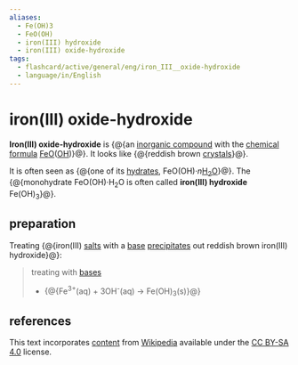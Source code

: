 ```yaml
---
aliases:
  - Fe(OH)3
  - FeO(OH)
  - iron(III) hydroxide
  - iron(III) oxide-hydroxide
tags:
  - flashcard/active/general/eng/iron_III__oxide-hydroxide
  - language/in/English
---
```


# iron(III) oxide-hydroxide

__Iron(III) oxide-hydroxide__ is {@{an [inorganic compound](inorganic%20compound.md) with the [chemical formula](chemical%20formula.md) [Fe](iron.md)[O](oxygen.md)([OH](hydroxide.md))}@}. It looks like {@{reddish brown [crystals](crystal.md)}@}. <!--SR:!2028-01-16,1359,350!2029-10-05,1537,270-->

It is often seen as {@{one of its [hydrates](hydrate.md), FeO(OH)·_n_[H<sub>2</sub>O](water.md)}@}. The {@{monohydrate FeO(OH)·H<sub>2</sub>O is often called __iron(III) hydroxide__ Fe(OH)<sub>3</sub>}@}. <!--SR:!2026-08-26,892,330!2027-01-30,872,290-->

## preparation

Treating {@{iron(III) [salts](salt%20(chemistry).md) with a [base](base%20(chemistry).md) [precipitates](precipitate.md) out reddish brown iron(III) hydroxide}@}: <!--SR:!2026-01-23,619,250-->

> treating with [bases](base%20(chemistry).md)
>
> - {@{Fe<sup>3+</sup>(aq) + 3OH<sup>-</sup>(aq) → Fe(OH)<sub>3</sub>(s)}@} <!--SR:!2026-05-11,811,330-->

## references

This text incorporates [content](https://en.wikipedia.org/wiki/iron(III)_oxide-hydroxide) from [Wikipedia](Wikipedia.md) available under the [CC BY-SA 4.0](https://creativecommons.org/licenses/by-sa/4.0/) license.
